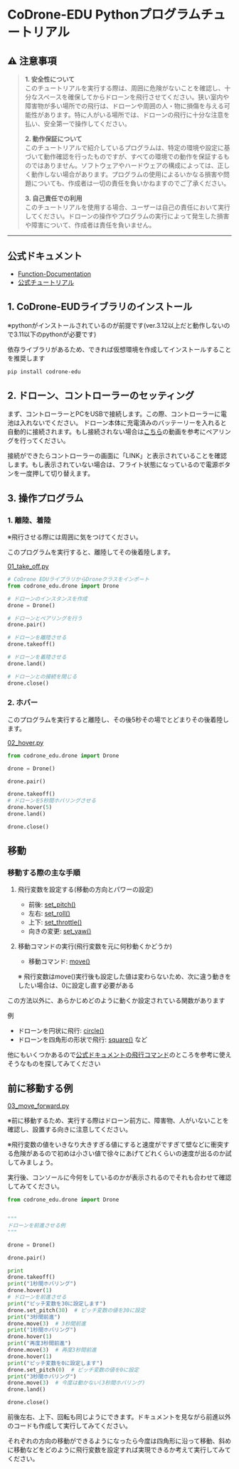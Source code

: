 # CoDrone-EDU Pythonプログラムチュートリアル

## ⚠️ **注意事項**

> **1. 安全性について**  
> このチュートリアルを実行する際は、周囲に危険がないことを確認し、十分なスペースを確保してからドローンを飛行させてください。狭い室内や障害物が多い場所での飛行は、ドローンや周囲の人・物に損傷を与える可能性があります。特に人がいる場所では、ドローンの飛行に十分な注意を払い、安全第一で操作してください。
>
> **2. 動作保証について**  
> このチュートリアルで紹介しているプログラムは、特定の環境や設定に基づいて動作確認を行ったものですが、すべての環境での動作を保証するものではありません。ソフトウェアやハードウェアの構成によっては、正しく動作しない場合があります。プログラムの使用によるいかなる損害や問題についても、作成者は一切の責任を負いかねますのでご了承ください。
>
> **3. 自己責任での利用**  
> このチュートリアルを使用する場合、ユーザーは自己の責任において実行してください。ドローンの操作やプログラムの実行によって発生した損害や障害について、作成者は責任を負いません。

---

## 公式ドキュメント
* [Function-Documentation](https://docs.robolink.com/docs/CoDroneEDU/Python/Function-Documentation)
* [公式チュートリアル](https://learn.robolink.com/course/python-with-codrone-edu/)


## 1. CoDrone-EUDライブラリのインストール

※pythonがインストールされているのが前提です(ver.3.12以上だと動作しないので3.11以下のpythonが必要です)

依存ライブラリがあるため、できれば仮想環境を作成してインストールすることを推奨します

```bash
pip install codrone-edu 
```

## 2. ドローン、コントローラーのセッティング
まず、コントローラーとPCをUSBで接続します。この際、コントローラーに電池は入れないでください。
ドローン本体に充電済みのバッテーリーを入れると自動的に接続されます。もし接続されない場合は[こちら](https://youtu.be/kMJhf5ykLSo)の動画を参考にペアリングを行ってください。

接続ができたらコントローラーの画面に「LINK」と表示されていることを確認します。もし表示されていない場合は、フライト状態になっているので電源ボタンを一度押して切り替えます。

## 3. 操作プログラム

### 1. 離陸、着陸
※飛行させる際には周囲に気をつけてください。

このプログラムを実行すると、離陸してその後着陸します。

[01_take_off.py](./tutorial/01_take_off.py)

```python
# CoDrone EDUライブラリからDroneクラスをインポート
from codrone_edu.drone import Drone

# ドローンのインスタンスを作成
drone = Drone()

# ドローンとペアリングを行う
drone.pair()

# ドローンを離陸させる
drone.takeoff()

# ドローンを着陸させる
drone.land()

# ドローンとの接続を閉じる
drone.close()

```

### 2. ホバー
このプログラムを実行すると離陸し、その後5秒その場でとどまりその後着陸します。

[02_hover.py](./tutorial/02_hover.py)

```python
from codrone_edu.drone import Drone

drone = Drone()

drone.pair()

drone.takeoff()
# ドローンを5秒間ホバリングさせる
drone.hover(5)
drone.land()

drone.close()

```

## 移動
### 移動する際の主な手順
1. 飛行変数を設定する(移動の方向とパワーの設定)
    * 前後: [set_pitch()](https://docs.robolink.com/docs/CoDroneEDU/Python/Function-Documentation#set_pitch)
    * 左右: [set_roll()](https://docs.robolink.com/docs/CoDroneEDU/Python/Function-Documentation#set_roll)
    * 上下: [set_throttle()](https://docs.robolink.com/docs/CoDroneEDU/Python/Function-Documentation#set_throttle)
    * 向きの変更: [set_yaw()](https://docs.robolink.com/docs/CoDroneEDU/Python/Function-Documentation#set_yaw)
2. 移動コマンドの実行(飛行変数を元に何秒動くかどうか)
    * 移動コマンド: [move()](https://docs.robolink.com/docs/CoDroneEDU/Python/Function-Documentation#move)

    ※ 飛行変数はmove()実行後も設定した値は変わらないため、次に違う動きをしたい場合は、0に設定し直す必要がある

この方法以外に、あらかじめどのように動くか設定されている関数があります

例
* ドローンを円状に飛行: [circle()](https://docs.robolink.com/docs/CoDroneEDU/Python/Function-Documentation/#circle)
* ドローンを四角形の形状で飛行: [square()](https://docs.robolink.com/docs/CoDroneEDU/Python/Function-Documentation/#square)
など

他にもいくつかあるので[公式ドキュメントの飛行コマンド](https://docs.robolink.com/docs/CoDroneEDU/Python/Function-Documentation/#flight-commands-movement)のところを参考に使えそうなものを探してみてください

## 前に移動する例

[03_move_forward.py](./tutorial/03_move_forward.py)

※前に移動するため、実行する際はドローン前方に、障害物、人がいないことを確認し、設置する向きに注意してください。

※飛行変数の値をいきなり大きすぎる値にすると速度がですぎて壁などに衝突する危険があるので初めは小さい値で徐々にあげてどれくらいの速度が出るのか試してみましょう。

実行後、コンソールに今何をしているのかが表示されるのでそれも合わせて確認してみてください。

```python
from codrone_edu.drone import Drone


"""
ドローンを前進させる例
"""

drone = Drone()

drone.pair()

print
drone.takeoff()
print("1秒間ホバリング")
drone.hover(1)
# ドローンを前進させる
print("ピッチ変数を30に設定します")
drone.set_pitch(30)  # ピッチ変数の値を30に設定
print("3秒間前進")
drone.move(3)  # 3秒間前進
print("1秒間ホバリング")
drone.hover(1)
print("再度3秒間前進")
drone.move(3)  # 再度3秒間前進
drone.hover(1)
print("ピッチ変数を0に設定します")
drone.set_pitch(0)  # ピッチ変数の値を0に設定
print("3秒間ホバリング")
drone.move(3)  # 今度は動かない(3秒間ホバリング)
drone.land()

drone.close()

```

前後左右、上下、回転も同じようにできます。ドキュメントを見ながら前進以外のコードも作成して実行してみてください。

それぞれの方向の移動ができるようになったら今度は四角形に沿って移動、斜めに移動などをどのように飛行変数を設定すれば実現できるか考えて実行してみてください。